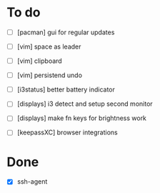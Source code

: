 # To do

- [ ] [pacman] gui for regular updates
- [ ] [vim] space as leader
- [ ] [vim] clipboard
- [ ] [vim] persistend undo
- [ ] [i3status] better battery indicator
- [ ] [displays] i3 detect and setup second monitor
- [ ] [displays] make fn keys for brightness work
- [ ] [keepassXC] browser integrations


# Done

- [x] ssh-agent
